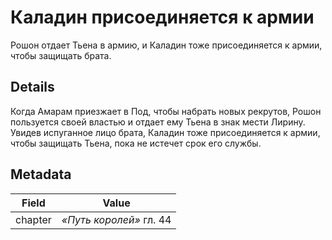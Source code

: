 # Каладин присоединяется к армии
Рошон отдает Тьена в армию, и Каладин тоже присоединяется к армии, чтобы защищать брата.

## Details
Когда Амарам приезжает в Под, чтобы набрать новых рекрутов, Рошон пользуется своей властью и отдает ему Тьена в знак мести Лирину. Увидев испуганное лицо брата, Каладин тоже присоединяется к армии, чтобы защищать Тьена, пока не истечет срок его службы.

## Metadata
| Field | Value |
| ----- | ----- |
| chapter | *«Путь королей»* гл. 44 |
